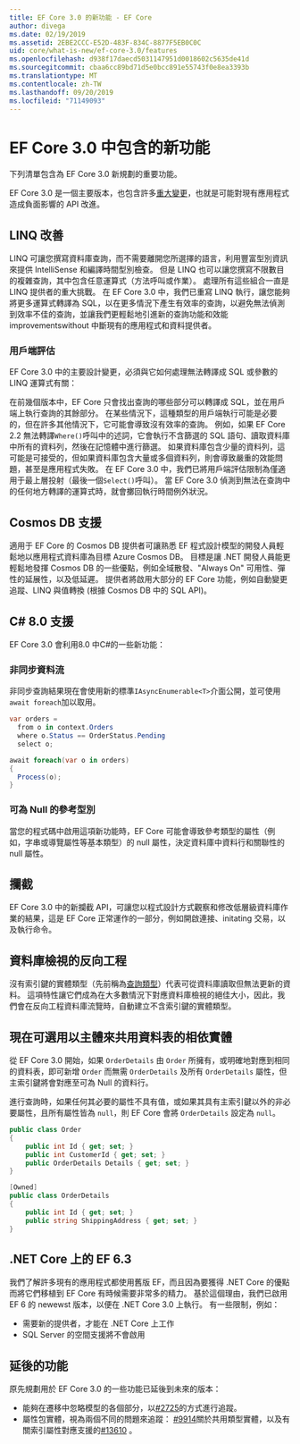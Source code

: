 ```yaml
---
title: EF Core 3.0 的新功能 - EF Core
author: divega
ms.date: 02/19/2019
ms.assetid: 2EBE2CCC-E52D-483F-834C-8877F5EB0C0C
uid: core/what-is-new/ef-core-3.0/features
ms.openlocfilehash: d938f17daecd5031147951d0018602c5635de41d
ms.sourcegitcommit: cbaa6cc89bd71d5e0bcc891e55743f0e8ea3393b
ms.translationtype: MT
ms.contentlocale: zh-TW
ms.lasthandoff: 09/20/2019
ms.locfileid: "71149093"
---
```

# <a name="new-features-included-in-ef-core-30"></a>EF Core 3.0 中包含的新功能

下列清單包含為 EF Core 3.0 新規劃的重要功能。

EF Core 3.0 是一個主要版本，也包含許多[重大變更](xref:core/what-is-new/ef-core-3.0/breaking-changes)，也就是可能對現有應用程式造成負面影響的 API 改進。  

## <a name="linq-improvements"></a>LINQ 改善 

LINQ 可讓您撰寫資料庫查詢，而不需要離開您所選擇的語言，利用豐富型別資訊來提供 IntelliSense 和編譯時間型別檢查。
但是 LINQ 也可以讓您撰寫不限數目的複雜查詢，其中包含任意運算式（方法呼叫或作業）。
處理所有這些組合一直是 LINQ 提供者的重大挑戰。
在 EF Core 3.0 中，我們已重寫 LINQ 執行，讓您能夠將更多運算式轉譯為 SQL，以在更多情況下產生有效率的查詢，以避免無法偵測到效率不佳的查詢，並讓我們更輕鬆地引進新的查詢功能和效能 improvementswithout 中斷現有的應用程式和資料提供者。

### <a name="client-evaluation"></a>用戶端評估

EF Core 3.0 中的主要設計變更，必須與它如何處理無法轉譯成 SQL 或參數的 LINQ 運算式有關：

在前幾個版本中，EF Core 只會找出查詢的哪些部分可以轉譯成 SQL，並在用戶端上執行查詢的其餘部分。
在某些情況下，這種類型的用戶端執行可能是必要的，但在許多其他情況下，它可能會導致沒有效率的查詢。
例如，如果 EF Core 2.2 無法轉譯`Where()`呼叫中的述詞，它會執行不含篩選的 SQL 語句、讀取資料庫中所有的資料列，然後在記憶體中進行篩選。
如果資料庫包含少量的資料列，這可能是可接受的，但如果資料庫包含大量或多個資料列，則會導致嚴重的效能問題，甚至是應用程式失敗。
在 EF Core 3.0 中，我們已將用戶端評估限制為僅適用于最上層投射（最後一個`Select()`呼叫）。
當 EF Core 3.0 偵測到無法在查詢中的任何地方轉譯的運算式時，就會擲回執行時間例外狀況。

## <a name="cosmos-db-support"></a>Cosmos DB 支援 

適用于 EF Core 的 Cosmos DB 提供者可讓熟悉 EF 程式設計模型的開發人員輕鬆地以應用程式資料庫為目標 Azure Cosmos DB。
目標是讓 .NET 開發人員能更輕鬆地發揮 Cosmos DB 的一些優點，例如全域散發、"Always On" 可用性、彈性的延展性，以及低延遲。
提供者將啟用大部分的 EF Core 功能，例如自動變更追蹤、LINQ 與值轉換 (根據 Cosmos DB 中的 SQL API)。

## <a name="c-80-support"></a>C# 8.0 支援

EF Core 3.0 會利用8.0 中C#的一些新功能：

### <a name="asynchronous-streams"></a>非同步資料流

非同步查詢結果現在會使用新的標準`IAsyncEnumerable<T>`介面公開，並可使用`await foreach`加以取用。

``` csharp
var orders = 
  from o in context.Orders
  where o.Status == OrderStatus.Pending
  select o;

await foreach(var o in orders)
{
  Process(o);
} 
```

### <a name="nullable-reference-types"></a>可為 Null 的參考型別 

當您的程式碼中啟用這項新功能時，EF Core 可能會導致參考類型的屬性（例如，字串或導覽屬性等基本類型）的 null 屬性，決定資料庫中資料行和關聯性的 null 屬性。

## <a name="interception"></a>攔截

EF Core 3.0 中的新攔截 API，可讓您以程式設計方式觀察和修改低層級資料庫作業的結果，這是 EF Core 正常運作的一部分，例如開啟連接、initating 交易，以及執行命令。 

## <a name="reverse-engineering-of-database-views"></a>資料庫檢視的反向工程

沒有索引鍵的實體類型（先前稱為[查詢類型](xref:core/modeling/keyless-entity-types)）代表可從資料庫讀取但無法更新的資料。
這項特性讓它們成為在大多數情況下對應資料庫檢視的絕佳大小，因此，我們會在反向工程資料庫流覽時，自動建立不含索引鍵的實體類型。

## <a name="dependent-entities-sharing-the-table-with-the-principal-are-now-optional"></a>現在可選用以主體來共用資料表的相依實體

從 EF Core 3.0 開始，如果 `OrderDetails` 由 `Order` 所擁有，或明確地對應到相同的資料表，即可新增 `Order` 而無需 `OrderDetails` 及所有 `OrderDetails` 屬性，但主索引鍵將會對應至可為 Null 的資料行。

進行查詢時，如果任何其必要的屬性不具有值，或如果其具有主索引鍵以外的非必要屬性，且所有屬性皆為 `null`，則 EF Core 會將 `OrderDetails` 設定為 `null`。

``` csharp
public class Order
{
    public int Id { get; set; }
    public int CustomerId { get; set; }
    public OrderDetails Details { get; set; }
}

[Owned]
public class OrderDetails
{
    public int Id { get; set; }
    public string ShippingAddress { get; set; }
}
```

## <a name="ef-63-on-net-core"></a>.NET Core 上的 EF 6.3

我們了解許多現有的應用程式都使用舊版 EF，而且因為要獲得 .NET Core 的優點而將它們移植到 EF Core 有時候需要非常多的精力。
基於這個理由，我們已啟用 EF 6 的 newewst 版本，以便在 .NET Core 3.0 上執行。
有一些限制，例如：
- 需要新的提供者，才能在 .NET Core 上工作
- SQL Server 的空間支援將不會啟用

## <a name="postponed-features"></a>延後的功能

原先規劃用於 EF Core 3.0 的一些功能已延後到未來的版本： 

- 能夠在遷移中忽略模型的各個部分，以[#2725](https://github.com/aspnet/EntityFrameworkCore/issues/2725)的方式進行追蹤。
- 屬性包實體，視為兩個不同的問題來追蹤： [#9914](https://github.com/aspnet/EntityFrameworkCore/issues/9914)關於共用類型實體，以及有關索引屬性對應支援的[#13610](https://github.com/aspnet/EntityFrameworkCore/issues/13610) 。
